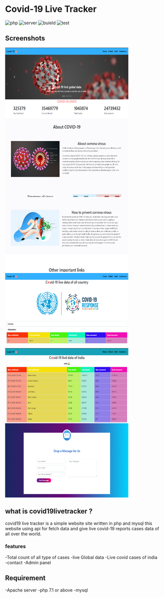 # Covid-19 Live Tracker

![php](https://img.shields.io/badge/php-%3E%3D%207.1-brightgreen) ![server](https://img.shields.io/badge/Apache-xampp-blue) ![buield](https://img.shields.io/badge/build-passing-brightgreen) ![test](https://img.shields.io/badge/tests-passed-red)

## Screenshots

<p float="left">
	<img src="screenshots\Screenshot.png" height="240" width="400" />
	<img src="screenshots\Screenshot2.png" height="240" width="400" />
	<img src="screenshots\Screenshot3.png" height="240" width="400" />
	<img src="screenshots\Screenshot4.png" height="240" width="400" />
	<img src="screenshots\Screenshot5.png" height="240" width="400" />
	<img src="screenshots\Screenshot6.png" height="240" width="400" />
</p>

## what is covid19livetracker ?

covid19 live tracker is a simple website site written in php and mysql this website using api for fetch data and give live covid-19 reports cases data of all over the world.

### features

-Total count of all type of cases
-live Global data
-Live covid cases of india
-contact
-Admin panel

## Requirement

-Apache server
-php 7.1 or above
-mysql
